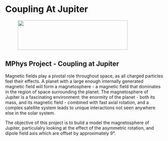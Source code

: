 # Coupling At Jupiter
<p align="center">
  <img src="https://www.lancaster.ac.uk/media/lancaster-university/content-assets/images/fst/logos/Physicslogo.svg" width="350" height="95">
  &nbsp;&nbsp;&nbsp;&nbsp;&nbsp;&nbsp;&nbsp;&nbsp;&nbsp;&nbsp;&nbsp;&nbsp&nbsp;&nbsp;&nbsp;&nbsp;&nbsp;&nbsp; 
</p>

## MPhys Project - Coupling at Jupiter
 
Magnetic fields play a pivotal role throughout space, as all charged particles feel their effects. A planet with a large enough internally generated magnetic field will form a magnetosphere - a magnetic field that dominates in the region of space surrounding the planet. The magnetosphere of Jupiter is a fascinating environment: the enormity of the planet - both its mass, and its magnetic field - combined with fast axial rotation, and a complex satellite system leads to unique interactions not seen anywhere else in the solar system. 

The objective of this project is to build a model the magnetosphere of Jupiter, particulalry looking at the effect of the asymmetric rotation, and dipole field axis which are offset by approximately 9&deg;. 